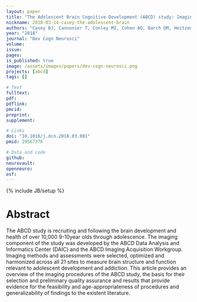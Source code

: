 ```yaml
---
layout: paper
title: "The Adolescent Brain Cognitive Development (ABCD) study: Imaging acquisition across 21 sites."
nickname: 2018-03-14-casey-the-adolescent-brain
authors: "Casey BJ, Cannonier T, Conley MI, Cohen AO, Barch DM, Heitzeg MM, Soules ME, Teslovich T, Dellarco DV, Garavan H, Orr CA, Wager TD, Banich MT, Speer NK, Sutherland MT, Riedel MC, Dick AS, Bjork JM, Thomas KM, Chaarani B, Mejia MH, Hagler DJ Jr., Daniela Cornejo M, Sicat CS, Harms MP, Dosenbach NUF, Rosenberg M, Earl E, Bartsch H, Watts R, Polimeni JR, Kuperman JM, Fair DA, Dale AM"
year: "2018"
journal: "Dev Cogn Neurosci"
volume:
issue:
pages:
is_published: true
image: /assets/images/papers/dev-cogn-neurosci.png
projects: [abcd]
tags: []

# Text
fulltext:
pdf:
pdflink:
pmcid:
preprint:
supplement:

# Links
doi: "10.1016/j.dcn.2018.03.001"
pmid: 29567376

# Data and code
github:
neurovault:
openneuro:
osf:
---
```

{% include JB/setup %}

# Abstract

The ABCD study is recruiting and following the brain development and health of over 10,000 9-10year olds through adolescence. The imaging component of the study was developed by the ABCD Data Analysis and Informatics Center (DAIC) and the ABCD Imaging Acquisition Workgroup. Imaging methods and assessments were selected, optimized and harmonized across all 21 sites to measure brain structure and function relevant to adolescent development and addiction. This article provides an overview of the imaging procedures of the ABCD study, the basis for their selection and preliminary quality assurance and results that provide evidence for the feasibility and age-appropriateness of procedures and generalizability of findings to the existent literature.

